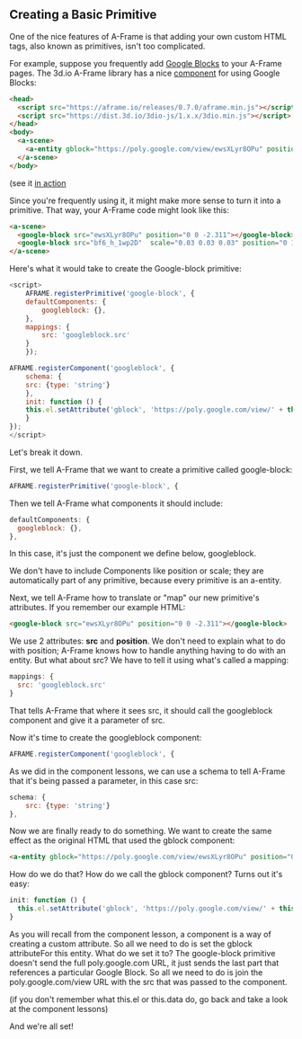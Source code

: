 ﻿## Creating a Basic Primitive



One of the nice features of A-Frame is that adding your own custom HTML tags, also known as primitives, isn't too complicated.

For example, suppose you frequently add [Google Blocks](https://vr.google.com/blocks/) to your A-Frame pages. The 3d.io A-Frame library has a nice [component](https://3d.io/docs/api/1/aframe-components.html#gblock) for using Google Blocks:

```html
<head>
  <script src="https://aframe.io/releases/0.7.0/aframe.min.js"></script>
  <script src="https://dist.3d.io/3dio-js/1.x.x/3dio.min.js"></script>
</head>
<body>
  <a-scene>
    <a-entity gblock="https://poly.google.com/view/ewsXLyr8OPu" position="0 0 -2.311"></a-entity>
  </a-scene>
</body>
```

(see it [in action](code/010-gblock.html)

Since you're frequently using it, it might make more sense to turn it into a primitive. That way, your A-Frame code might look like this:

```html
<a-scene>
  <google-block src="ewsXLyr8OPu" position="0 0 -2.311"></google-block>  
  <google-block src="bf6_h_1wp2D"  scale="0.03 0.03 0.03" position="0 1.5 -2.311"></google-block>  
</a-scene>
```

Here's what it would take to create the Google-block primitive:

```js
<script>
    AFRAME.registerPrimitive('google-block', {
    defaultComponents: {
        googleblock: {},
    },
    mappings: {
        src: 'googleblock.src'
    }
    });

AFRAME.registerComponent('googleblock', {
    schema: {
    src: {type: 'string'}
    },
    init: function () {       
    this.el.setAttribute('gblock', 'https://poly.google.com/view/' + this.data.src);
    }
});
</script>
```

Let's break it down.

First, we tell A-Frame that we want to create a primitive called google-block:

```js
AFRAME.registerPrimitive('google-block', {
```

Then we tell A-Frame what components it should include:

```js    
defaultComponents: {
  googleblock: {},
},
```

In this case, it's just the component we define below, googleblock.

We don't have to include Components like position or scale; they are automatically part of any primitive, because every primitive is an a-entity.

Next, we tell A-Frame how to translate or "map" our new primitive's attributes. If you remember our example HTML:

```html
<google-block src="ewsXLyr8OPu" position="0 0 -2.311"></google-block>  
```

We use 2 attributes: **src** and **position**. We don't need to explain what to do with position; A-Frame knows how to handle anything having to do with an entity. But what about src?  We have to tell it using what's called a mapping:

```js
mappings: {
  src: 'googleblock.src'
}
```

That tells A-Frame that where it sees src, it should call the googleblock component and give it a parameter of src.

Now it's time to create the googleblock component:

```js
AFRAME.registerComponent('googleblock', {
```

As we did in the component lessons, we can use a schema to tell A-Frame that it's being passed a parameter, in this case src:

```js
schema: {
    src: {type: 'string'}
},
```

Now we are finally ready to do something. We want to create the same effect as the original HTML that used the gblock component:

```html
<a-entity gblock="https://poly.google.com/view/ewsXLyr8OPu" position="0 0 -2.311"></a-entity>
```

How do we do that? How do we call the gblock component? Turns out it's easy:

```js
init: function () {       
  this.el.setAttribute('gblock', 'https://poly.google.com/view/' + this.data.src);
}
```

As you will recall from the component lesson, a component is a way of creating a custom attribute. So all we need to do is set the gblock attributeFor this entity. What do we set it to? The google-block primitive doesn't send the full poly.google.com URL, it just sends the last part that references a particular Google Block. So all we need to do is join the poly.google.com/view URL with the src that was passed to the component.

(if you don't remember what this.el or this.data do, go back and take a look at the component lessons)

And we're all set!


